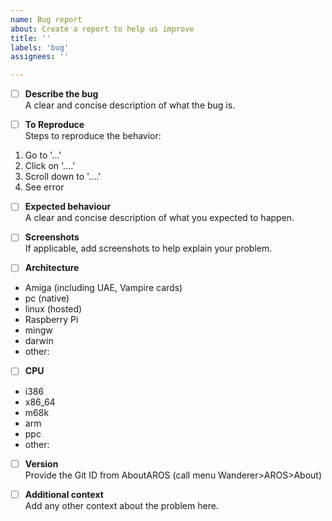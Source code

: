 ```yaml
---
name: Bug report
about: Create a report to help us improve
title: ''
labels: 'bug'
assignees: ''

---
```


- [ ] **Describe the bug**<br/>
 A clear and concise description of what the bug is.

- [ ] **To Reproduce**<br/>
Steps to reproduce the behavior:
1. Go to '...'
2. Click on '....'
3. Scroll down to '....'
4. See error

- [ ] **Expected behaviour**<br/>
A clear and concise description of what you expected to happen.

- [ ] **Screenshots**<br/>
If applicable, add screenshots to help explain your problem.

- [ ] **Architecture**<br/>
 - Amiga (including UAE, Vampire cards)
 - pc (native)
 - linux (hosted)
 - Raspberry Pi
 - mingw
 - darwin
 - other:
 
- [ ] **CPU**<br/>
 - i386
 - x86_64
 - m68k
 - arm
 - ppc
 - other:

- [ ] **Version**<br/>
Provide the Git ID from AboutAROS (call menu Wanderer>AROS>About)

- [ ] **Additional context**<br/>
Add any other context about the problem here.

